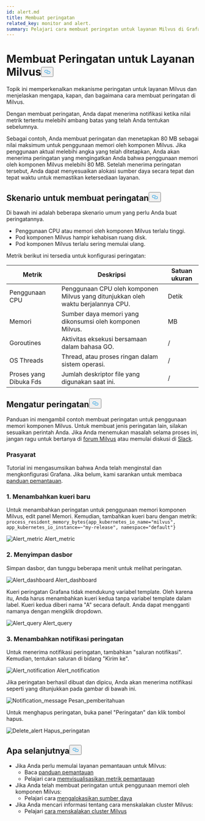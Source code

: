 ```yaml
---
id: alert.md
title: Membuat peringatan
related_key: monitor and alert.
summary: Pelajari cara membuat peringatan untuk layanan Milvus di Grafana.
---
```

<h1 id="Create-an-Alert-for-Milvus-Services" class="common-anchor-header">Membuat Peringatan untuk Layanan Milvus<button data-href="#Create-an-Alert-for-Milvus-Services" class="anchor-icon" translate="no">
      <svg translate="no"
        aria-hidden="true"
        focusable="false"
        height="20"
        version="1.1"
        viewBox="0 0 16 16"
        width="16"
      >
        <path
          fill="#0092E4"
          fill-rule="evenodd"
          d="M4 9h1v1H4c-1.5 0-3-1.69-3-3.5S2.55 3 4 3h4c1.45 0 3 1.69 3 3.5 0 1.41-.91 2.72-2 3.25V8.59c.58-.45 1-1.27 1-2.09C10 5.22 8.98 4 8 4H4c-.98 0-2 1.22-2 2.5S3 9 4 9zm9-3h-1v1h1c1 0 2 1.22 2 2.5S13.98 12 13 12H9c-.98 0-2-1.22-2-2.5 0-.83.42-1.64 1-2.09V6.25c-1.09.53-2 1.84-2 3.25C6 11.31 7.55 13 9 13h4c1.45 0 3-1.69 3-3.5S14.5 6 13 6z"
        ></path>
      </svg>
    </button></h1><p>Topik ini memperkenalkan mekanisme peringatan untuk layanan Milvus dan menjelaskan mengapa, kapan, dan bagaimana cara membuat peringatan di Milvus.</p>
<p>Dengan membuat peringatan, Anda dapat menerima notifikasi ketika nilai metrik tertentu melebihi ambang batas yang telah Anda tentukan sebelumnya.</p>
<p>Sebagai contoh, Anda membuat peringatan dan menetapkan 80 MB sebagai nilai maksimum untuk penggunaan memori oleh komponen Milvus. Jika penggunaan aktual melebihi angka yang telah ditetapkan, Anda akan menerima peringatan yang mengingatkan Anda bahwa penggunaan memori oleh komponen Milvus melebihi 80 MB. Setelah menerima peringatan tersebut, Anda dapat menyesuaikan alokasi sumber daya secara tepat dan tepat waktu untuk memastikan ketersediaan layanan.</p>
<h2 id="Scenarios-for-creating-alerts" class="common-anchor-header">Skenario untuk membuat peringatan<button data-href="#Scenarios-for-creating-alerts" class="anchor-icon" translate="no">
      <svg translate="no"
        aria-hidden="true"
        focusable="false"
        height="20"
        version="1.1"
        viewBox="0 0 16 16"
        width="16"
      >
        <path
          fill="#0092E4"
          fill-rule="evenodd"
          d="M4 9h1v1H4c-1.5 0-3-1.69-3-3.5S2.55 3 4 3h4c1.45 0 3 1.69 3 3.5 0 1.41-.91 2.72-2 3.25V8.59c.58-.45 1-1.27 1-2.09C10 5.22 8.98 4 8 4H4c-.98 0-2 1.22-2 2.5S3 9 4 9zm9-3h-1v1h1c1 0 2 1.22 2 2.5S13.98 12 13 12H9c-.98 0-2-1.22-2-2.5 0-.83.42-1.64 1-2.09V6.25c-1.09.53-2 1.84-2 3.25C6 11.31 7.55 13 9 13h4c1.45 0 3-1.69 3-3.5S14.5 6 13 6z"
        ></path>
      </svg>
    </button></h2><p>Di bawah ini adalah beberapa skenario umum yang perlu Anda buat peringatannya.</p>
<ul>
<li>Penggunaan CPU atau memori oleh komponen Milvus terlalu tinggi.</li>
<li>Pod komponen Milvus hampir kehabisan ruang disk.</li>
<li>Pod komponen Milvus terlalu sering memulai ulang.</li>
</ul>
<p>Metrik berikut ini tersedia untuk konfigurasi peringatan:</p>
<table>
<thead>
<tr><th>Metrik</th><th>Deskripsi</th><th>Satuan ukuran</th></tr>
</thead>
<tbody>
<tr><td>Penggunaan CPU</td><td>Penggunaan CPU oleh komponen Milvus yang ditunjukkan oleh waktu berjalannya CPU.</td><td>Detik</td></tr>
<tr><td>Memori</td><td>Sumber daya memori yang dikonsumsi oleh komponen Milvus.</td><td>MB</td></tr>
<tr><td>Goroutines</td><td>Aktivitas eksekusi bersamaan dalam bahasa GO.</td><td>/</td></tr>
<tr><td>OS Threads</td><td>Thread, atau proses ringan dalam sistem operasi.</td><td>/</td></tr>
<tr><td>Proses yang Dibuka Fds</td><td>Jumlah deskriptor file yang digunakan saat ini.</td><td>/</td></tr>
</tbody>
</table>
<h2 id="Set-up-alerts" class="common-anchor-header">Mengatur peringatan<button data-href="#Set-up-alerts" class="anchor-icon" translate="no">
      <svg translate="no"
        aria-hidden="true"
        focusable="false"
        height="20"
        version="1.1"
        viewBox="0 0 16 16"
        width="16"
      >
        <path
          fill="#0092E4"
          fill-rule="evenodd"
          d="M4 9h1v1H4c-1.5 0-3-1.69-3-3.5S2.55 3 4 3h4c1.45 0 3 1.69 3 3.5 0 1.41-.91 2.72-2 3.25V8.59c.58-.45 1-1.27 1-2.09C10 5.22 8.98 4 8 4H4c-.98 0-2 1.22-2 2.5S3 9 4 9zm9-3h-1v1h1c1 0 2 1.22 2 2.5S13.98 12 13 12H9c-.98 0-2-1.22-2-2.5 0-.83.42-1.64 1-2.09V6.25c-1.09.53-2 1.84-2 3.25C6 11.31 7.55 13 9 13h4c1.45 0 3-1.69 3-3.5S14.5 6 13 6z"
        ></path>
      </svg>
    </button></h2><p>Panduan ini mengambil contoh membuat peringatan untuk penggunaan memori komponen Milvus. Untuk membuat jenis peringatan lain, silakan sesuaikan perintah Anda. Jika Anda menemukan masalah selama proses ini, jangan ragu untuk bertanya di <a href="https://discuss.milvus.io/">forum Milvus</a> atau memulai diskusi di <a href="https://join.slack.com/t/milvusio/shared_invite/zt-e0u4qu3k-bI2GDNys3ZqX1YCJ9OM~GQ">Slack</a>.</p>
<h3 id="Prerequisites" class="common-anchor-header">Prasyarat</h3><p>Tutorial ini mengasumsikan bahwa Anda telah menginstal dan mengkonfigurasi Grafana. Jika belum, kami sarankan untuk membaca <a href="/docs/id/monitor.md">panduan pemantauan</a>.</p>
<h3 id="1-Add-a-new-query" class="common-anchor-header">1. Menambahkan kueri baru</h3><p>Untuk menambahkan peringatan untuk penggunaan memori komponen Milvus, edit panel Memori. Kemudian, tambahkan kueri baru dengan metrik: <code translate="no">process_resident_memory_bytes{app_kubernetes_io_name=&quot;milvus&quot;, app_kubernetes_io_instance=~&quot;my-release&quot;, namespace=&quot;default&quot;}</code></p>
<p>
  
   <span class="img-wrapper"> <img translate="no" src="/docs/v2.6.x/assets/alert_metric.png" alt="Alert_metric" class="doc-image" id="alert_metric" />
   </span> <span class="img-wrapper"> <span>Alert_metric</span> </span></p>
<h3 id="2-Save-the-dashboard" class="common-anchor-header">2. Menyimpan dasbor</h3><p>Simpan dasbor, dan tunggu beberapa menit untuk melihat peringatan.</p>
<p>
  
   <span class="img-wrapper"> <img translate="no" src="/docs/v2.6.x/assets/alert_dashboard.png" alt="Alert_dashboard" class="doc-image" id="alert_dashboard" />
   </span> <span class="img-wrapper"> <span>Alert_dashboard</span> </span></p>
<p>Kueri peringatan Grafana tidak mendukung variabel template. Oleh karena itu, Anda harus menambahkan kueri kedua tanpa variabel template dalam label. Kueri kedua diberi nama "A" secara default. Anda dapat mengganti namanya dengan mengklik dropdown.</p>
<p>
  
   <span class="img-wrapper"> <img translate="no" src="/docs/v2.6.x/assets/alert_query.png" alt="Alert_query" class="doc-image" id="alert_query" />
   </span> <span class="img-wrapper"> <span>Alert_query</span> </span></p>
<h3 id="3-Add-alert-notifications" class="common-anchor-header">3. Menambahkan notifikasi peringatan</h3><p>Untuk menerima notifikasi peringatan, tambahkan "saluran notifikasi". Kemudian, tentukan saluran di bidang "Kirim ke".</p>
<p>
  
   <span class="img-wrapper"> <img translate="no" src="/docs/v2.6.x/assets/alert_notification.png" alt="Alert_notification" class="doc-image" id="alert_notification" />
   </span> <span class="img-wrapper"> <span>Alert_notification</span> </span></p>
<p>Jika peringatan berhasil dibuat dan dipicu, Anda akan menerima notifikasi seperti yang ditunjukkan pada gambar di bawah ini.</p>
<p>
  
   <span class="img-wrapper"> <img translate="no" src="/docs/v2.6.x/assets/notification_message.png" alt="Notification_message" class="doc-image" id="notification_message" />
   </span> <span class="img-wrapper"> <span>Pesan_pemberitahuan</span> </span></p>
<p>Untuk menghapus peringatan, buka panel "Peringatan" dan klik tombol hapus.</p>
<p>
  
   <span class="img-wrapper"> <img translate="no" src="/docs/v2.6.x/assets/delete_alert.png" alt="Delete_alert" class="doc-image" id="delete_alert" />
   </span> <span class="img-wrapper"> <span>Hapus_peringatan</span> </span></p>
<h2 id="Whats-next" class="common-anchor-header">Apa selanjutnya<button data-href="#Whats-next" class="anchor-icon" translate="no">
      <svg translate="no"
        aria-hidden="true"
        focusable="false"
        height="20"
        version="1.1"
        viewBox="0 0 16 16"
        width="16"
      >
        <path
          fill="#0092E4"
          fill-rule="evenodd"
          d="M4 9h1v1H4c-1.5 0-3-1.69-3-3.5S2.55 3 4 3h4c1.45 0 3 1.69 3 3.5 0 1.41-.91 2.72-2 3.25V8.59c.58-.45 1-1.27 1-2.09C10 5.22 8.98 4 8 4H4c-.98 0-2 1.22-2 2.5S3 9 4 9zm9-3h-1v1h1c1 0 2 1.22 2 2.5S13.98 12 13 12H9c-.98 0-2-1.22-2-2.5 0-.83.42-1.64 1-2.09V6.25c-1.09.53-2 1.84-2 3.25C6 11.31 7.55 13 9 13h4c1.45 0 3-1.69 3-3.5S14.5 6 13 6z"
        ></path>
      </svg>
    </button></h2><ul>
<li>Jika Anda perlu memulai layanan pemantauan untuk Milvus:<ul>
<li>Baca <a href="/docs/id/monitor.md">panduan pemantauan</a></li>
<li>Pelajari cara <a href="/docs/id/visualize.md">memvisualisasikan metrik pemantauan</a></li>
</ul></li>
<li>Jika Anda telah membuat peringatan untuk penggunaan memori oleh komponen Milvus:<ul>
<li>Pelajari cara <a href="/docs/id/allocate.md#standalone">mengalokasikan sumber daya</a></li>
</ul></li>
<li>Jika Anda mencari informasi tentang cara menskalakan cluster Milvus:<ul>
<li>Pelajari <a href="/docs/id/scaleout.md">cara menskalakan cluster Milvus</a></li>
</ul></li>
</ul>
